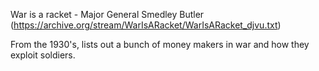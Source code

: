 War is a racket - Major General Smedley Butler 
(https://archive.org/stream/WarIsARacket/WarIsARacket_djvu.txt)

From the 1930's, lists out a bunch of money makers in war and how they exploit soldiers.